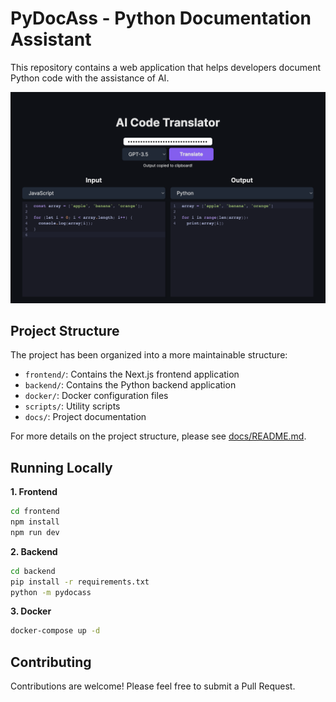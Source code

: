 # PyDocAss - Python Documentation Assistant

This repository contains a web application that helps developers document Python code with the assistance of AI.

![PyDoc Assistant](./frontend/public/screenshot.png)

## Project Structure

The project has been organized into a more maintainable structure:

- `frontend/`: Contains the Next.js frontend application
- `backend/`: Contains the Python backend application
- `docker/`: Docker configuration files
- `scripts/`: Utility scripts
- `docs/`: Project documentation

For more details on the project structure, please see [docs/README.md](docs/README.md).

## Running Locally

**1. Frontend**

```bash
cd frontend
npm install
npm run dev
```

**2. Backend**

```bash
cd backend
pip install -r requirements.txt
python -m pydocass
```

**3. Docker**

```bash
docker-compose up -d
```

## Contributing

Contributions are welcome! Please feel free to submit a Pull Request.
